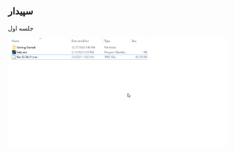 ## سپیدار 


جلسه اول 

[![test](https://github.com/1stco/PayamGostarDocs/blob/master/help2.5.4%20new/2021-02-13_14-32-07.png)](https://www.payamgostar.com/videos/GSM.mp4)





